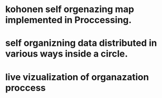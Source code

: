 # kohonen self orgenazing map implemented in Proccessing.
# self organizning data distributed in various ways inside a circle.
# live vizualization of organazation proccess
